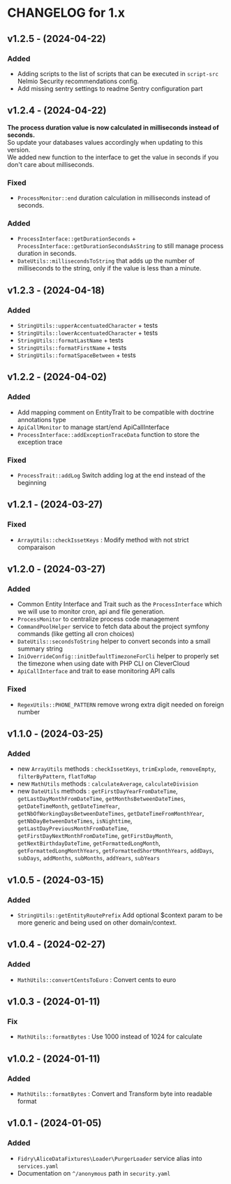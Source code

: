 CHANGELOG for 1.x
===================
## v1.2.5 - (2024-04-22)
### Added
- Adding scripts to the list of scripts that can be executed in `script-src` Nelmio Security recommendations config.
- Add missing sentry settings to readme Sentry configuration part

## v1.2.4 - (2024-04-22)

**The process duration value is now calculated in milliseconds instead of seconds.**  
So update your databases values accordingly when updating to this version.  
We added new function to the interface to get the value in seconds if you don't care about milliseconds.

### Fixed
- `ProcessMonitor::end` duration calculation in milliseconds instead of seconds.

### Added
- `ProcessInterface::getDurationSeconds` + `ProcessInterface::getDurationSecondsAsString` to still manage process duration in seconds.
- `DateUtils::millisecondsToString` that adds up the number of milliseconds to the string, only if the value is less than a minute.

## v1.2.3 - (2024-04-18)
### Added
- `StringUtils::upperAccentuatedCharacter` + tests
- `StringUtils::lowerAccentuatedCharacter` + tests
- `StringUtils::formatLastName` + tests
- `StringUtils::formatFirstName` + tests
- `StringUtils::formatSpaceBetween` + tests

## v1.2.2 - (2024-04-02)
### Added
- Add mapping comment on EntityTrait to be compatible with doctrine annotations type
- `ApiCallMonitor` to manage start/end ApiCallInterface
- `ProcessInterface::addExceptionTraceData` function to store the exception trace

### Fixed
- `ProcessTrait::addLog` Switch adding log at the end instead of the beginning 

## v1.2.1 - (2024-03-27)
### Fixed

- `ArrayUtils::checkIssetKeys` : Modify method with not strict comparaison

## v1.2.0 - (2024-03-27)
### Added
- Common Entity Interface and Trait such as the `ProcessInterface` which we will use to monitor cron, api and file generation.
- `ProcessMonitor` to centralize process code management
- `CommandPoolHelper` service to fetch data about the project symfony commands (like getting all cron choices)
- `DateUtils::secondsToString` helper to convert seconds into a small summary string
- `IniOverrideConfig::initDefaultTimezoneForCli` helper to properly set the timezone when using date with PHP CLI on CleverCloud
- `ApiCallInterface` and trait to ease monitoring API calls 

### Fixed
- `RegexUtils::PHONE_PATTERN` remove wrong extra digit needed on foreign number 

## v1.1.0 - (2024-03-25)
### Added
- new `ArrayUtils` methods : `checkIssetKeys`, `trimExplode`, `removeEmpty`, `filterByPattern`, `flatToMap`
- new `MathUtils` methods : `calculateAverage`, `calculateDivision`
- new `DateUtils` methods : `getFirstDayYearFromDateTime`, `getLastDayMonthFromDateTime`, `getMonthsBetweenDateTimes`, `getDateTimeMonth`, `getDateTimeYear`, `getNbOfWorkingDaysBetweenDateTimes`, `getDateTimeFromMonthYear`, `getNbDayBetweenDateTimes`, `isNighttime`, `getLastDayPreviousMonthFromDateTime`, `getFirstDayNextMonthFromDateTime`, `getFirstDayMonth`, `getNextBirthdayDateTime`, `getFormattedLongMonth`, `getFormattedLongMonthYears`, `getFormattedShortMonthYears`, `addDays`, `subDays`, `addMonths`, `subMonths`, `addYears`, `subYears`

## v1.0.5 - (2024-03-15)
### Added
- `StringUtils::getEntityRoutePrefix` Add optional $context param to be more generic and being used on other domain/context.

## v1.0.4 - (2024-02-27)

### Added

- `MathUtils::convertCentsToEuro` : Convert cents to euro

## v1.0.3 - (2024-01-11)

### Fix

- `MathUtils::formatBytes` : Use 1000 instead of 1024 for calculate

## v1.0.2 - (2024-01-11)

### Added

- `MathUtils::formatBytes` : Convert and Transform byte into readable format

## v1.0.1 - (2024-01-05)

### Added

- `Fidry\AliceDataFixtures\Loader\PurgerLoader` service alias into `services.yaml`
- Documentation on `^/anonymous` path in `security.yaml`
